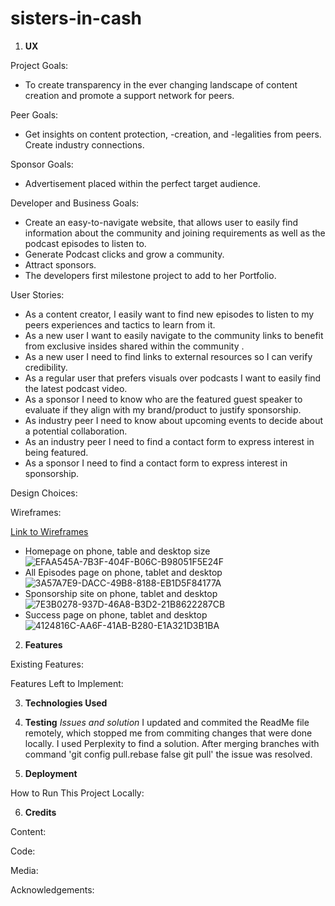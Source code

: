 # sisters-in-cash


1. **UX**

Project Goals:

- To create transparency in the ever changing landscape of content creation and promote a support network for peers.

Peer Goals:

- Get insights on content protection, -creation, and -legalities from peers. Create industry connections.

Sponsor Goals:

- Advertisement placed within the perfect target audience.

Developer and Business Goals:

- Create an easy-to-navigate website, that allows user to easily find information about the community and joining requirements as well as the podcast episodes to listen to.
- Generate Podcast clicks and grow a community.
- Attract sponsors.
- The developers first milestone project to add to her Portfolio. 

User Stories:

- As a content creator, I easily want to find new episodes to listen to my peers experiences and tactics to learn from it.
- As a new user I want to easily navigate to the community links to benefit from exclusive insides shared within the community .
- As a new user I need to find links to external resources so I can verify credibility.
- As a regular user that prefers visuals over podcasts I want to easily find the latest podcast video.
- As a sponsor I need to know who are the featured guest speaker to evaluate if they align with my brand/product to justify sponsorship.
- As industry peer I need to know about upcoming events to decide about a potential collaboration.
- As an industry peer I need to find a contact form to express interest in being featured.
- As a sponsor I need to find a contact form to express interest in sponsorship.

Design Choices:

Wireframes:

[Link to Wireframes](https://balsamiq.cloud/sxdf4ut/pme0xi6)
- Homepage on phone, table and desktop size
![EFAA545A-7B3F-404F-B06C-B98051F5E24F](https://github.com/user-attachments/assets/5871b8e4-9870-4c5f-9c50-c97180e61da3)
- All Episodes page on phone, tablet and desktop
![3A57A7E9-DACC-49B8-8188-EB1D5F84177A](https://github.com/user-attachments/assets/4332f601-09d3-4255-b3f9-861e0832ab49)
- Sponsorship site on phone, tablet and desktop
![7E3B0278-937D-46A8-B3D2-21B8622287CB](https://github.com/user-attachments/assets/2624a8ba-5ce6-457b-af4e-a62589c60d58)
- Success page on phone, tablet and desktop
![4124816C-AA6F-41AB-B280-E1A321D3B1BA](https://github.com/user-attachments/assets/6a49c776-7dc0-4591-8bff-1cf1dea82dee)






2. **Features**

Existing Features:

Features Left to Implement:

3. **Technologies Used**
4. **Testing**
*Issues and solution*
I updated and commited the ReadMe file remotely, which stopped me from commiting changes that were done locally. I used Perplexity 
to find a solution. After merging branches with command 'git config pull.rebase false
git pull' the issue was resolved.


5. **Deployment**

How to Run This Project Locally:

6. **Credits**

Content:

Code:

Media:

Acknowledgements:
